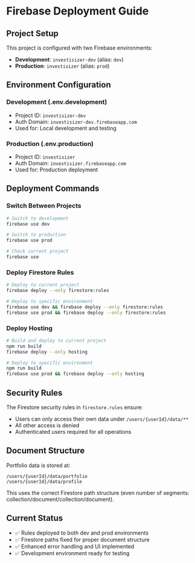 # Firebase Deployment Guide

## Project Setup

This project is configured with two Firebase environments:

- **Development**: `investisizer-dev` (alias: `dev`)
- **Production**: `investisizer` (alias: `prod`)

## Environment Configuration

### Development (.env.development)
- Project ID: `investisizer-dev`
- Auth Domain: `investisizer-dev.firebaseapp.com`
- Used for: Local development and testing

### Production (.env.production)
- Project ID: `investisizer`
- Auth Domain: `investisizer.firebaseapp.com`
- Used for: Production deployment

## Deployment Commands

### Switch Between Projects
```bash
# Switch to development
firebase use dev

# Switch to production  
firebase use prod

# Check current project
firebase use
```

### Deploy Firestore Rules
```bash
# Deploy to current project
firebase deploy --only firestore:rules

# Deploy to specific environment
firebase use dev && firebase deploy --only firestore:rules
firebase use prod && firebase deploy --only firestore:rules
```

### Deploy Hosting
```bash
# Build and deploy to current project
npm run build
firebase deploy --only hosting

# Deploy to specific environment
npm run build
firebase use prod && firebase deploy --only hosting
```

## Security Rules

The Firestore security rules in `firestore.rules` ensure:
- Users can only access their own data under `/users/{userId}/data/**`
- All other access is denied
- Authenticated users required for all operations

## Document Structure

Portfolio data is stored at:
```
/users/{userId}/data/portfolio
/users/{userId}/data/profile
```

This uses the correct Firestore path structure (even number of segments: collection/document/collection/document).

## Current Status
- ✅ Rules deployed to both dev and prod environments
- ✅ Firestore paths fixed for proper document structure
- ✅ Enhanced error handling and UI implemented
- ✅ Development environment ready for testing